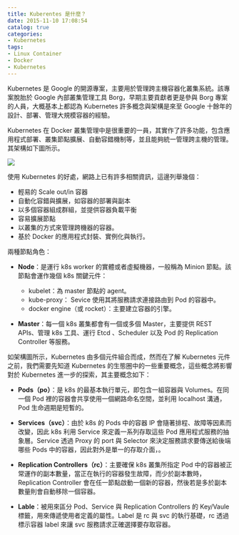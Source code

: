 ```yaml
---
title: Kuberentes 是什麼？
date: 2015-11-10 17:08:54
catalog: true
categories:
- Kubernetes
tags:
- Linux Container
- Docker
- Kubernetes
---
```

Kubernetes 是 Google 的開源專案，主要用於管理跨主機容器化叢集系統。該專案脫胎於 Google 內部叢集管理工具 Borg，早期主要貢獻者更是參與 Borg 專案的人員，大概基本上都認為 Kubernetes 許多概念與架構是來至 Google 十餘年的設計、部署、管理大規模容器的經驗。

Kubernetes 在 Docker 叢集管理中是很重要的一員，其實作了許多功能，包含應用程式部署、叢集節點擴展、自動容錯機制等，並且能夠統一管理跨主機的管理。其架構如下圖所示。

![](/images/kube/kubernets-arch.png)

<!--more-->

使用 Kubernetes 的好處，網路上已有許多相關資訊，這邊列舉幾個：
* 輕易的 Scale out/in 容器
* 自動化容錯與擴展，如容器的部署與副本
* 以多個容器組成群組，並提供容器負載平衡
* 容易擴展節點
* 以叢集的方式來管理跨機器的容器。
* 基於 Docker 的應用程式封裝、實例化與執行。

兩種節點角色：
* **Node**：是運行 k8s worker 的實體或者虛擬機器，一般稱為 Minion 節點。該節點會運作幾個 k8s 關鍵元件：
  * kubelet：為 master 節點的 agent。
  * kube-proxy： Sevice 使用其將服務請求連接路由到 Pod 的容器中。
  * docker engine（或 rocket）：主要建立容器的引擎。

* **Master**：每一個 k8s 叢集都會有一個或多個 Master，主要提供 REST APIs、管理 k8s 工具、運行 Etcd 、Scheduler 以及 Pod 的 Replication Controller 等服務。

如架構圖所示，Kubernetes 由多個元件組合而成，然而在了解 Kubernetes 元件之前，我們需要先知道 Kubernetes 的生態圈中的一些重要概念，這些概念將影響對於 Kubernetes 進一步的探索，其主要概念如下：
* **Pods（po）**：是 k8s 的最基本執行單元，即包含一組容器與 Volumes。在同一個 Pod 裡的容器會共享使用一個網路命名空間，並利用 localhost 溝通，Pod 生命週期是短暫的。

* **Services（svc）**：由於 k8s 的 Pods 中的容器 IP 會隨著排程、故障等因素而改變，因此 k8s 利用 Service 來定義一系列存取這些 Pod 應用程式服務的抽象層。Service 透過 Proxy 的 port 與 Selector 來決定服務請求要傳送給後端哪些 Pods 中的容器，因此對外是單一的存取介面，。

* **Replication Controllers（rc）**：主要確保 k8s 叢集所指定 Pod 中的容器被正常運作的副本數量，當正在執行的容器發生故障，而少於副本數時，Replication Controller 會在任一節點啟動一個新的容器，然後若是多於副本數量則會自動移除一個容器。

* **Lable**：被用來區分 Pod、Service 與 Replication Controllers 的 Key/Vaule 標籤，用來傳遞使用者定義的屬性。Label 是 rc 與 svc 的執行基礎，rc 透過標示容器 label 來讓 svc 服務請求正確選擇要存取容器。
